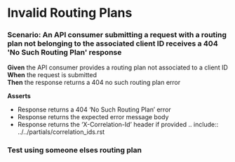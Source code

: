 # Invalid Routing Plans


### Scenario: An API consumer submitting a request with a routing plan         not belonging to the associated client ID receives a 404 'No Such Routing Plan' response

**Given** the API consumer provides a routing plan not associated to a client ID
<br/>
**When** the request is submitted
<br/>
**Then** the response returns a 404 no such routing plan error
<br/>

**Asserts**
- Response returns a 404 ‘No Such Routing Plan’ error
- Response returns the expected error message body
- Response returns the ‘X-Correlation-Id’ header if provided
.. include:: ../../partials/correlation_ids.rst


### Test using someone elses routing plan
